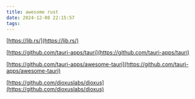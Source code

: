 ```yaml
---
title: awesome rust
date: 2024-12-08 22:15:57
tags:
---
```


[https://lib.rs/](https://lib.rs/)

[https://github.com/tauri-apps/tauri](https://github.com/tauri-apps/tauri)

[https://github.com/tauri-apps/awesome-tauri](https://github.com/tauri-apps/awesome-tauri)

[https://github.com/dioxuslabs/dioxus](https://github.com/dioxuslabs/dioxus)
